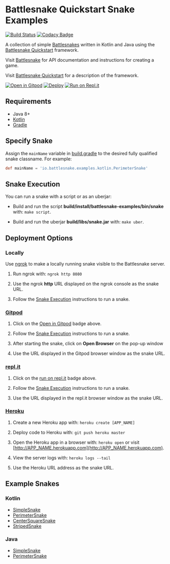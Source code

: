 # Battlesnake Quickstart Snake Examples

[![Build Status](https://travis-ci.org/pambrose/battlesnake-examples.svg?branch=master)](https://travis-ci.org/pambrose/battlesnake-examples)
[![Codacy Badge](https://api.codacy.com/project/badge/Grade/026f7e49beb9432fbdf0cf47b5e40eb3)](https://www.codacy.com/app/pambrose/battlesnake-examples?utm_source=github.com&amp;utm_medium=referral&amp;utm_content=pambrose/battlesnake-examples&amp;utm_campaign=Badge_Grade)

A collection of simple [Battlesnakes](http://battlesnake.io) written in Kotlin and Java using 
the [Battlesnake Quickstart](https://github.com/pambrose/battlesnake-quickstart) framework.

Visit [Battlesnake](https://docs.battlesnake.io) for API documentation and instructions for creating a game.

Visit [Battlesnake Quickstart](https://github.com/pambrose/battlesnake-quickstart) for a description
of the framework.

[![Open in Gitpod](https://gitpod.io/button/open-in-gitpod.svg)](https://gitpod.io/#https://github.com/pambrose/battlesnake-examples)
[![Deploy](https://www.herokucdn.com/deploy/button.png)](https://heroku.com/deploy)
[![Run on Repl.it](https://repl.it/badge/github/pambrose/battlesnake-examples)](https://repl.it/github/pambrose/battlesnake-examples)

## Requirements
* Java 8+
* [Kotlin](https://kotlinlang.org)
* [Gradle](https://gradle.org/install/)

## Specify Snake

Assign the `mainName` variable in [build.gradle](./build.gradle) to the desired fully qualified 
snake classname. For example:
```groovy
def mainName = 'io.battlesnake.examples.kotlin.PerimeterSnake'
```

## Snake Execution

You can run a snake with a script or as an uberjar:

*  Build and run the script **build/install/battlesnake-examples/bin/snake** with: `make script`.

* Build and run the uberjar **build/libs/snake.jar** with: `make uber`.

## Deployment Options

### Locally

Use [ngrok](https://ngrok.com) to make a locally running snake visible to the Battlesnake server.

1) Run ngrok with: `ngrok http 8080`

2) Use the ngrok **http** URL displayed on the ngrok console as the snake URL.
 
3) Follow the [Snake Execution](#snake-execution) instructions to run a snake. 

### [Gitpod](https://gitpod.io)

1) Click on the [Open in Gitpod](https://gitpod.io/#https://github.com/pambrose/battlesnake-examples)
badge above.
 
2) Follow the [Snake Execution](#snake-execution) instructions to run a snake. 

3) After starting the snake, click on **Open Browser** on the pop-up window

4) Use the URL displayed in the Gitpod browser window as the snake URL.

### [repl.it](https://repl.it)

1) Click on the [run on repl.it](https://repl.it/github/pambrose/battlesnake-examples)
badge above.
 
2) Follow the [Snake Execution](#snake-execution) instructions to run a snake. 

3) Use the URL displayed in the repl.it browser window as the snake URL.

### [Heroku](https://www.heroku.com)

1) Create a new Heroku app with: `heroku create [APP_NAME]`

2) Deploy code to Heroku with: `git push heroku master`

3) Open the Heroku app in a browser with: `heroku open` 
or visit [http://APP_NAME.herokuapp.com](http://APP_NAME.herokuapp.com).

4) View the server logs with: `heroku logs --tail`

5) Use the Heroku URL address as the snake URL.

## Example Snakes

### Kotlin
* [SimpleSnake](src/main/kotlin/io/battlesnake/examples/kotlin/SimpleSnake.kt)
* [PerimeterSnake](src/main/kotlin/io/battlesnake/examples/kotlin/PerimeterSnake.kt)
* [CenterSquareSnake](src/main/kotlin/io/battlesnake/examples/kotlin/CenterSquareSnake.kt)
* [StripedSnake](src/main/kotlin/io/battlesnake/examples/kotlin/StripedSnake.kt)

### Java
* [SimpleSnake](src/main/java/io/battlesnake/examples/java/SimpleSnake.java)
* [PerimeterSnake](src/main/java/io/battlesnake/examples/java/PerimeterSnake.java)
